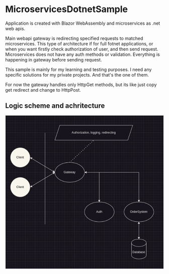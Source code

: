 # MicroservicesDotnetSample

Application is created with Blazor WebAssembly and microservices as .net web apis.

Main webapi gateway is redirecting specified requests to matched microservices.
This type of architecture if for full fotnet applications, or when you want firstly check authorization of user, and then send request.
Microservices does not have any auth methods or validation. Everything is happening in gateway before sending request.

This sample is mainly for my learning and testing purposes. I need any specific solutions for my private projects. And that's the one of them.

For now the gateway handles only HttpGet methods, but its like just copy get redirect and change to HttpPost.

## Logic scheme and achritecture

![Project scheme](https://github.com/Lewan24/MicroservicesDotnetSample/blob/master/Architecture_v1.png)
